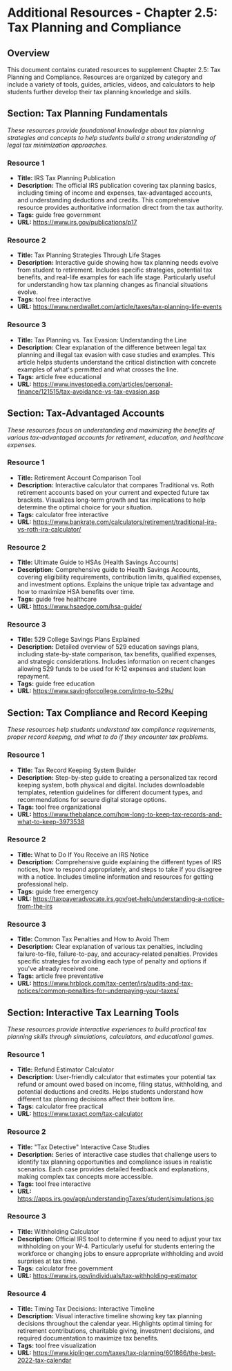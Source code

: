 # Additional Resources - Chapter 2.5: Tax Planning and Compliance

## Overview
This document contains curated resources to supplement Chapter 2.5: Tax Planning and Compliance. Resources are organized by category and include a variety of tools, guides, articles, videos, and calculators to help students further develop their tax planning knowledge and skills.

## Section: Tax Planning Fundamentals
*These resources provide foundational knowledge about tax planning strategies and concepts to help students build a strong understanding of legal tax minimization approaches.*

### Resource 1
- **Title:** IRS Tax Planning Publication
- **Description:** The official IRS publication covering tax planning basics, including timing of income and expenses, tax-advantaged accounts, and understanding deductions and credits. This comprehensive resource provides authoritative information direct from the tax authority.
- **Tags:** guide free government
- **URL:** https://www.irs.gov/publications/p17

### Resource 2
- **Title:** Tax Planning Strategies Through Life Stages
- **Description:** Interactive guide showing how tax planning needs evolve from student to retirement. Includes specific strategies, potential tax benefits, and real-life examples for each life stage. Particularly useful for understanding how tax planning changes as financial situations evolve.
- **Tags:** tool free interactive
- **URL:** https://www.nerdwallet.com/article/taxes/tax-planning-life-events

### Resource 3
- **Title:** Tax Planning vs. Tax Evasion: Understanding the Line
- **Description:** Clear explanation of the difference between legal tax planning and illegal tax evasion with case studies and examples. This article helps students understand the critical distinction with concrete examples of what's permitted and what crosses the line.
- **Tags:** article free educational
- **URL:** https://www.investopedia.com/articles/personal-finance/121515/tax-avoidance-vs-tax-evasion.asp

## Section: Tax-Advantaged Accounts
*These resources focus on understanding and maximizing the benefits of various tax-advantaged accounts for retirement, education, and healthcare expenses.*

### Resource 1
- **Title:** Retirement Account Comparison Tool
- **Description:** Interactive calculator that compares Traditional vs. Roth retirement accounts based on your current and expected future tax brackets. Visualizes long-term growth and tax implications to help determine the optimal choice for your situation.
- **Tags:** calculator free interactive
- **URL:** https://www.bankrate.com/calculators/retirement/traditional-ira-vs-roth-ira-calculator/

### Resource 2
- **Title:** Ultimate Guide to HSAs (Health Savings Accounts)
- **Description:** Comprehensive guide to Health Savings Accounts, covering eligibility requirements, contribution limits, qualified expenses, and investment options. Explains the unique triple tax advantage and how to maximize HSA benefits over time.
- **Tags:** guide free healthcare
- **URL:** https://www.hsaedge.com/hsa-guide/

### Resource 3
- **Title:** 529 College Savings Plans Explained
- **Description:** Detailed overview of 529 education savings plans, including state-by-state comparison, tax benefits, qualified expenses, and strategic considerations. Includes information on recent changes allowing 529 funds to be used for K-12 expenses and student loan repayment.
- **Tags:** guide free education
- **URL:** https://www.savingforcollege.com/intro-to-529s/

## Section: Tax Compliance and Record Keeping
*These resources help students understand tax compliance requirements, proper record keeping, and what to do if they encounter tax problems.*

### Resource 1
- **Title:** Tax Record Keeping System Builder
- **Description:** Step-by-step guide to creating a personalized tax record keeping system, both physical and digital. Includes downloadable templates, retention guidelines for different document types, and recommendations for secure digital storage options.
- **Tags:** tool free organizational
- **URL:** https://www.thebalance.com/how-long-to-keep-tax-records-and-what-to-keep-3973538

### Resource 2
- **Title:** What to Do If You Receive an IRS Notice
- **Description:** Comprehensive guide explaining the different types of IRS notices, how to respond appropriately, and steps to take if you disagree with a notice. Includes timeline information and resources for getting professional help.
- **Tags:** guide free emergency
- **URL:** https://taxpayeradvocate.irs.gov/get-help/understanding-a-notice-from-the-irs

### Resource 3
- **Title:** Common Tax Penalties and How to Avoid Them
- **Description:** Clear explanation of various tax penalties, including failure-to-file, failure-to-pay, and accuracy-related penalties. Provides specific strategies for avoiding each type of penalty and options if you've already received one.
- **Tags:** article free preventative
- **URL:** https://www.hrblock.com/tax-center/irs/audits-and-tax-notices/common-penalties-for-underpaying-your-taxes/

## Section: Interactive Tax Learning Tools
*These resources provide interactive experiences to build practical tax planning skills through simulations, calculators, and educational games.*

### Resource 1
- **Title:** Refund Estimator Calculator
- **Description:** User-friendly calculator that estimates your potential tax refund or amount owed based on income, filing status, withholding, and potential deductions and credits. Helps students understand how different tax planning decisions affect their bottom line.
- **Tags:** calculator free practical
- **URL:** https://www.taxact.com/tax-calculator

### Resource 2
- **Title:** "Tax Detective" Interactive Case Studies
- **Description:** Series of interactive case studies that challenge users to identify tax planning opportunities and compliance issues in realistic scenarios. Each case provides detailed feedback and explanations, making complex tax concepts more accessible.
- **Tags:** tool free interactive
- **URL:** https://apps.irs.gov/app/understandingTaxes/student/simulations.jsp

### Resource 3
- **Title:** Withholding Calculator
- **Description:** Official IRS tool to determine if you need to adjust your tax withholding on your W-4. Particularly useful for students entering the workforce or changing jobs to ensure appropriate withholding and avoid surprises at tax time.
- **Tags:** calculator free government
- **URL:** https://www.irs.gov/individuals/tax-withholding-estimator

### Resource 4
- **Title:** Timing Tax Decisions: Interactive Timeline
- **Description:** Visual interactive timeline showing key tax planning decisions throughout the calendar year. Highlights optimal timing for retirement contributions, charitable giving, investment decisions, and required documentation to maximize tax benefits.
- **Tags:** tool free visualization
- **URL:** https://www.kiplinger.com/taxes/tax-planning/601866/the-best-2022-tax-calendar
